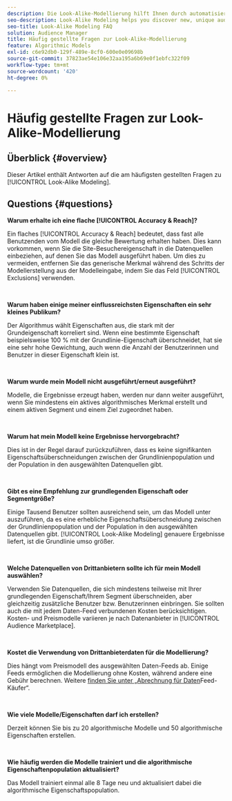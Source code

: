 ```yaml
---
description: Die Look-Alike-Modellierung hilft Ihnen durch automatisierte Datenanalyse, neue, einzigartige Zielgruppen zu entdecken. Dieser Artikel enthält Antworten auf die am häufigsten gestellten Fragen.
seo-description: Look-Alike Modeling helps you discover new, unique audiences through automated data analysis. This article provides answers to the most frequently asked questions.
seo-title: Look-Alike Modeling FAQ
solution: Audience Manager
title: Häufig gestellte Fragen zur Look-Alike-Modellierung
feature: Algorithmic Models
exl-id: c6e92db0-129f-489e-8cf0-600e0e09698b
source-git-commit: 37823ae54e106e32aa195a6b69e0f1ebfc322f09
workflow-type: tm+mt
source-wordcount: '420'
ht-degree: 0%

---
```


# Häufig gestellte Fragen zur Look-Alike-Modellierung

## Überblick {#overview}

Dieser Artikel enthält Antworten auf die am häufigsten gestellten Fragen zu [!UICONTROL Look-Alike Modeling].

## Questions {#questions}

**Warum erhalte ich eine flache [!UICONTROL Accuracy & Reach]?**

Ein flaches [!UICONTROL Accuracy & Reach] bedeutet, dass fast alle Benutzenden vom Modell die gleiche Bewertung erhalten haben. Dies kann vorkommen, wenn Sie die Site-Besuchereigenschaft in die Datenquellen einbeziehen, auf denen Sie das Modell ausgeführt haben. Um dies zu vermeiden, entfernen Sie das generische Merkmal während des Schritts der Modellerstellung aus der Modelleingabe, indem Sie das Feld [!UICONTROL Exclusions] verwenden.

 

**Warum haben einige meiner einflussreichsten Eigenschaften ein sehr kleines Publikum?**

Der Algorithmus wählt Eigenschaften aus, die stark mit der Grundeigenschaft korreliert sind. Wenn eine bestimmte Eigenschaft beispielsweise 100 % mit der Grundlinie-Eigenschaft überschneidet, hat sie eine sehr hohe Gewichtung, auch wenn die Anzahl der Benutzerinnen und Benutzer in dieser Eigenschaft klein ist.

 

**Warum wurde mein Modell nicht ausgeführt/erneut ausgeführt?**

Modelle, die Ergebnisse erzeugt haben, werden nur dann weiter ausgeführt, wenn Sie mindestens ein aktives algorithmisches Merkmal erstellt und einem aktiven Segment und einem Ziel zugeordnet haben.

 

**Warum hat mein Modell keine Ergebnisse hervorgebracht?**

Dies ist in der Regel darauf zurückzuführen, dass es keine signifikanten Eigenschaftsüberschneidungen zwischen der Grundlinienpopulation und der Population in den ausgewählten Datenquellen gibt.

 

**Gibt es eine Empfehlung zur grundlegenden Eigenschaft oder Segmentgröße?**

Einige Tausend Benutzer sollten ausreichend sein, um das Modell unter auszuführen, da es eine erhebliche Eigenschaftsüberschneidung zwischen der Grundlinienpopulation und der Population in den ausgewählten Datenquellen gibt. [!UICONTROL Look-Alike Modeling] genauere Ergebnisse liefert, ist die Grundlinie umso größer.

 

**Welche Datenquellen von Drittanbietern sollte ich für mein Modell auswählen?**

Verwenden Sie Datenquellen, die sich mindestens teilweise mit Ihrer grundlegenden Eigenschaft/Ihrem Segment überschneiden, aber gleichzeitig zusätzliche Benutzer bzw. Benutzerinnen einbringen. Sie sollten auch die mit jedem Daten-Feed verbundenen Kosten berücksichtigen. Kosten- und Preismodelle variieren je nach Datenanbieter in [!UICONTROL Audience Marketplace].

 

**Kostet die Verwendung von Drittanbieterdaten für die Modellierung?**

Dies hängt vom Preismodell des ausgewählten Daten-Feeds ab. Einige Feeds ermöglichen die Modellierung ohne Kosten, während andere eine Gebühr berechnen. Weitere [ finden Sie unter „Abrechnung für Daten](../features/audience-marketplace/marketplace-data-buyers/marketplace-buyer-billing.md)Feed-Käufer“.

 

**Wie viele Modelle/Eigenschaften darf ich erstellen?**

Derzeit können Sie bis zu 20 algorithmische Modelle und 50 algorithmische Eigenschaften erstellen.

 

**Wie häufig werden die Modelle trainiert und die algorithmische Eigenschaftenpopulation aktualisiert?**

Das Modell trainiert einmal alle 8 Tage neu und aktualisiert dabei die algorithmische Eigenschaftspopulation.
